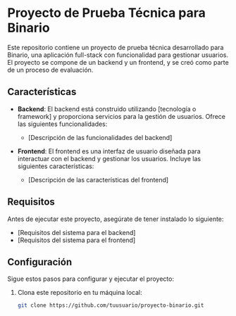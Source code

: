# Proyecto de Prueba Técnica para Binario

Este repositorio contiene un proyecto de prueba técnica desarrollado para Binario, una aplicación full-stack con funcionalidad para gestionar usuarios. El proyecto se compone de un backend y un frontend, y se creó como parte de un proceso de evaluación.

## Características

- **Backend**: El backend está construido utilizando [tecnología o framework] y proporciona servicios para la gestión de usuarios. Ofrece las siguientes funcionalidades:
  - [Descripción de las funcionalidades del backend]

- **Frontend**: El frontend es una interfaz de usuario diseñada para interactuar con el backend y gestionar los usuarios. Incluye las siguientes características:
  - [Descripción de las características del frontend]

## Requisitos

Antes de ejecutar este proyecto, asegúrate de tener instalado lo siguiente:

- [Requisitos del sistema para el backend]
- [Requisitos del sistema para el frontend]

## Configuración

Sigue estos pasos para configurar y ejecutar el proyecto:

1. Clona este repositorio en tu máquina local:

   ```bash
   git clone https://github.com/tuusuario/proyecto-binario.git
